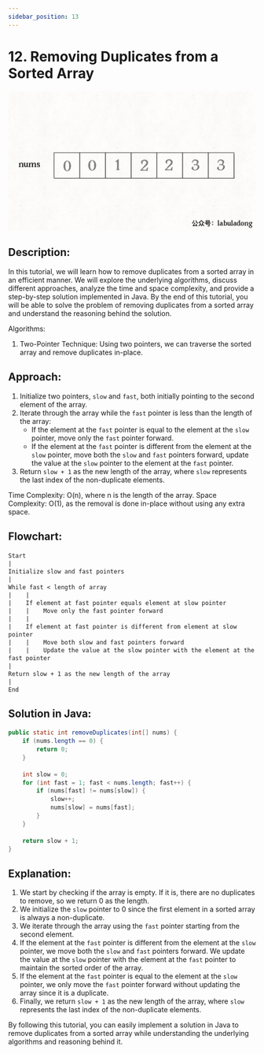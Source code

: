 ```yaml
---
sidebar_position: 13
---
```


# 12. Removing Duplicates from a Sorted Array

![Removing Duplicates from a Sorted Array](./img/Removing%20Duplicates%20from%20a%20Sorted%20Array.gif)

## Description:
In this tutorial, we will learn how to remove duplicates from a sorted array in an efficient manner. We will explore the underlying algorithms, discuss different approaches, analyze the time and space complexity, and provide a step-by-step solution implemented in Java. By the end of this tutorial, you will be able to solve the problem of removing duplicates from a sorted array and understand the reasoning behind the solution.

Algorithms:
1. Two-Pointer Technique: Using two pointers, we can traverse the sorted array and remove duplicates in-place.

## Approach:
1. Initialize two pointers, `slow` and `fast`, both initially pointing to the second element of the array.
2. Iterate through the array while the `fast` pointer is less than the length of the array:
   - If the element at the `fast` pointer is equal to the element at the `slow` pointer, move only the `fast` pointer forward.
   - If the element at the `fast` pointer is different from the element at the `slow` pointer, move both the `slow` and `fast` pointers forward, update the value at the `slow` pointer to the element at the `fast` pointer.
3. Return `slow + 1` as the new length of the array, where `slow` represents the last index of the non-duplicate elements.

Time Complexity: O(n), where n is the length of the array.
Space Complexity: O(1), as the removal is done in-place without using any extra space.

## Flowchart:
```
Start
|
Initialize slow and fast pointers
|
While fast < length of array
|    |
|    If element at fast pointer equals element at slow pointer
|    |    Move only the fast pointer forward
|    |
|    If element at fast pointer is different from element at slow pointer
|    |    Move both slow and fast pointers forward
|    |    Update the value at the slow pointer with the element at the fast pointer
|
Return slow + 1 as the new length of the array
|
End
```

## Solution in Java:
```java
public static int removeDuplicates(int[] nums) {
    if (nums.length == 0) {
        return 0;
    }

    int slow = 0;
    for (int fast = 1; fast < nums.length; fast++) {
        if (nums[fast] != nums[slow]) {
            slow++;
            nums[slow] = nums[fast];
        }
    }

    return slow + 1;
}
```

## Explanation:
1. We start by checking if the array is empty. If it is, there are no duplicates to remove, so we return 0 as the length.
2. We initialize the `slow` pointer to 0 since the first element in a sorted array is always a non-duplicate.
3. We iterate through the array using the `fast` pointer starting from the second element.
4. If the element at the `fast` pointer is different from the element at the `slow` pointer, we move both the `slow` and `fast` pointers forward. We update the value at the `slow` pointer with the element at the `fast` pointer to maintain the sorted order of the array.
5. If the element at the `fast` pointer is equal to the element at the `slow` pointer, we only move the `fast` pointer forward without updating the array since it is a duplicate.
6. Finally, we return `slow + 1` as the new length of the array, where `slow` represents the last index of the non-duplicate elements.

By following this tutorial, you can easily implement a solution in Java to remove duplicates from a sorted array while understanding the underlying algorithms and reasoning behind it.